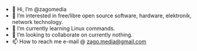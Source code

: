 - 👋 Hi, I’m @zagomedia
- 👀 I’m interested in free/libre open source software, hardware, elektronik, network technology.
- 🌱 I’m currently learning Linux commands.
- 💞️ I’m looking to collaborate on currently nothing.
- 📫 How to reach me e-mail @ zago.media@gmail.com


<!---
zagomedia/zagomedia is a ✨ special ✨ repository because its `README.md` (this file) appears on your GitHub profile.
You can click the Preview link to take a look at your changes.
--->
